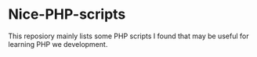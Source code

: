 # Nice-PHP-scripts
This reposiory mainly lists some PHP scripts I found that may be useful for learning PHP we development.
